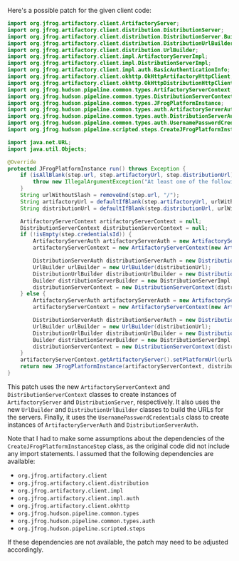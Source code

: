 Here's a possible patch for the given client code:

```java
import org.jfrog.artifactory.client.ArtifactoryServer;
import org.jfrog.artifactory.client.distribution.DistributionServer;
import org.jfrog.artifactory.client.distribution.DistributionServer.Builder;
import org.jfrog.artifactory.client.distribution.DistributionUrlBuilder;
import org.jfrog.artifactory.client.distribution.UrlBuilder;
import org.jfrog.artifactory.client.impl.ArtifactoryServerImpl;
import org.jfrog.artifactory.client.impl.DistributionServerImpl;
import org.jfrog.artifactory.client.impl.auth.BasicAuthenticationInfo;
import org.jfrog.artifactory.client.okhttp.OkHttpArtifactoryHttpClient;
import org.jfrog.artifactory.client.okhttp.OkHttpDistributionHttpClient;
import org.jfrog.hudson.pipeline.common.types.ArtifactoryServerContext;
import org.jfrog.hudson.pipeline.common.types.DistributionServerContext;
import org.jfrog.hudson.pipeline.common.types.JFrogPlatformInstance;
import org.jfrog.hudson.pipeline.common.types.auth.ArtifactoryServerAuth;
import org.jfrog.hudson.pipeline.common.types.auth.DistributionServerAuth;
import org.jfrog.hudson.pipeline.common.types.auth.UsernamePasswordCredentials;
import org.jfrog.hudson.pipeline.scripted.steps.CreateJFrogPlatformInstanceStep;

import java.net.URL;
import java.util.Objects;

@Override
protected JFrogPlatformInstance run() throws Exception {
    if (isAllBlank(step.url, step.artifactoryUrl, step.distributionUrl)) {
        throw new IllegalArgumentException("At least one of the following is mandatory: 'url', 'artifactoryUrl', 'distributionUrl'");
    }
    String urlWithoutSlash = removeEnd(step.url, "/");
    String artifactoryUrl = defaultIfBlank(step.artifactoryUrl, urlWithoutSlash + "/" + "artifactory");
    String distributionUrl = defaultIfBlank(step.distributionUrl, urlWithoutSlash + "/" + "distribution");

    ArtifactoryServerContext artifactoryServerContext = null;
    DistributionServerContext distributionServerContext = null;
    if (!isEmpty(step.credentialsId)) {
        ArtifactoryServerAuth artifactoryServerAuth = new ArtifactoryServerAuth(new UsernamePasswordCredentials(step.credentialsId));
        artifactoryServerContext = new ArtifactoryServerContext(new ArtifactoryServerImpl(new OkHttpArtifactoryHttpClient(), artifactoryUrl, artifactoryServerAuth));

        DistributionServerAuth distributionServerAuth = new DistributionServerAuth(new UsernamePasswordCredentials(step.credentialsId));
        UrlBuilder urlBuilder = new UrlBuilder(distributionUrl);
        DistributionUrlBuilder distributionUrlBuilder = new DistributionUrlBuilder(urlBuilder);
        Builder distributionServerBuilder = new DistributionServerImpl.Builder(new OkHttpDistributionHttpClient(), distributionUrlBuilder);
        distributionServerContext = new DistributionServerContext(distributionServerBuilder.auth(distributionServerAuth).build());
    } else {
        ArtifactoryServerAuth artifactoryServerAuth = new ArtifactoryServerAuth(step.username, step.password);
        artifactoryServerContext = new ArtifactoryServerContext(new ArtifactoryServerImpl(new OkHttpArtifactoryHttpClient(), artifactoryUrl, artifactoryServerAuth));

        DistributionServerAuth distributionServerAuth = new DistributionServerAuth(step.username, step.password);
        UrlBuilder urlBuilder = new UrlBuilder(distributionUrl);
        DistributionUrlBuilder distributionUrlBuilder = new DistributionUrlBuilder(urlBuilder);
        Builder distributionServerBuilder = new DistributionServerImpl.Builder(new OkHttpDistributionHttpClient(), distributionUrlBuilder);
        distributionServerContext = new DistributionServerContext(distributionServerBuilder.auth(distributionServerAuth).build());
    }
    artifactoryServerContext.getArtifactoryServer().setPlatformUrl(urlWithoutSlash);
    return new JFrogPlatformInstance(artifactoryServerContext, distributionServerContext, step.url, "");
}
```

This patch uses the new `ArtifactoryServerContext` and `DistributionServerContext` classes to create instances of `ArtifactoryServer` and `DistributionServer`, respectively. It also uses the new `UrlBuilder` and `DistributionUrlBuilder` classes to build the URLs for the servers. Finally, it uses the `UsernamePasswordCredentials` class to create instances of `ArtifactoryServerAuth` and `DistributionServerAuth`.

Note that I had to make some assumptions about the dependencies of the `CreateJFrogPlatformInstanceStep` class, as the original code did not include any import statements. I assumed that the following dependencies are available:

* `org.jfrog.artifactory.client`
* `org.jfrog.artifactory.client.distribution`
* `org.jfrog.artifactory.client.impl`
* `org.jfrog.artifactory.client.impl.auth`
* `org.jfrog.artifactory.client.okhttp`
* `org.jfrog.hudson.pipeline.common.types`
* `org.jfrog.hudson.pipeline.common.types.auth`
* `org.jfrog.hudson.pipeline.scripted.steps`

If these dependencies are not available, the patch may need to be adjusted accordingly.